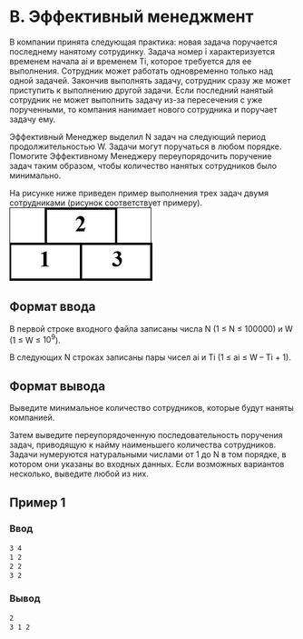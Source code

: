 # B. Эффективный менеджмент

В компании принята следующая практика: новая задача поручается последнему нанятому сотрудинку. Задача номер i
характеризуется временем начала ai и временем Ti, которое требуется для ее выполнения. Сотрудник может работать
одновременно только над одной задачей. Закончив выполнять задачу, сотрудник сразу же может приступить к выполнению
другой задачи. Если последний нанятый сотрудник не может выполнить задачу из-за пересечения с уже порученными, то
компания нанимает нового сотрудника и поручает задачу ему.

Эффективный Менеджер выделил N задач на следующий период продолжительностью W. Задачи могут поручаться в любом порядке.
Помогите Эффективному Менеджеру переупорядочить поручение задач таким образом, чтобы количество нанятых сотрудников было
минимально.

На рисунке ниже приведен пример выполнения трех задач двумя сотрудниками (рисунок соответствует примеру).  
![](statement-image.png)

## Формат ввода

В первой строке входного файла записаны числа N (1 ≤ N ≤ 100000) и W (1 ≤ W ≤ $10^9$).

В следующих N строках записаны пары чисел ai и Ti (1 ≤ ai ≤ W – Ti + 1).

## Формат вывода

Выведите минимальное количество сотрудников, которые будут наняты компанией.

Затем выведите переупорядоченную последовательность поручения задач, приводящую к найму наименьшего количества
сотрудников. Задачи нумеруются натуральными числами от 1 до N в том порядке, в котором они указаны во входных данных.
Если возможных вариантов несколько, выведите любой из них.

## Пример 1

### Ввод

    3 4
    1 2
    2 2
    3 2

### Вывод

    2
    3 1 2